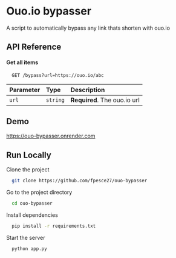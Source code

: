 
# Ouo.io bypasser

A script to automatically bypass any link thats shorten with ouo.io




## API Reference

#### Get all items

```http
  GET /bypass?url=https://ouo.io/abc
```

| Parameter | Type     | Description                |
| :-------- | :------- | :------------------------- |
| `url` | `string` | **Required**. The ouo.io url |


## Demo

https://ouo-bypasser.onrender.com


## Run Locally

Clone the project

```bash
  git clone https://github.com/fpesce27/ouo-bypasser
```

Go to the project directory

```bash
  cd ouo-bypasser
```

Install dependencies

```bash
  pip install -r requirements.txt
```

Start the server

```bash
  python app.py
```

